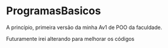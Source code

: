 # ProgramasBasicos

A princípio, primeira versão da minha Av1 de POO da faculdade.

Futuramente irei alterando para melhorar os códigos
